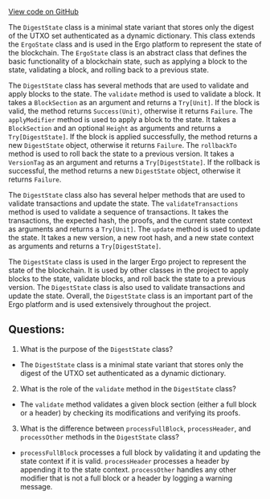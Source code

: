 [View code on GitHub](https://github.com/ergoplatform/ergo/src/main/scala/org/ergoplatform/nodeView/state/DigestState.scala)

The `DigestState` class is a minimal state variant that stores only the digest of the UTXO set authenticated as a dynamic dictionary. This class extends the `ErgoState` class and is used in the Ergo platform to represent the state of the blockchain. The `ErgoState` class is an abstract class that defines the basic functionality of a blockchain state, such as applying a block to the state, validating a block, and rolling back to a previous state.

The `DigestState` class has several methods that are used to validate and apply blocks to the state. The `validate` method is used to validate a block. It takes a `BlockSection` as an argument and returns a `Try[Unit]`. If the block is valid, the method returns `Success(Unit)`, otherwise it returns `Failure`. The `applyModifier` method is used to apply a block to the state. It takes a `BlockSection` and an optional `Height` as arguments and returns a `Try[DigestState]`. If the block is applied successfully, the method returns a new `DigestState` object, otherwise it returns `Failure`. The `rollbackTo` method is used to roll back the state to a previous version. It takes a `VersionTag` as an argument and returns a `Try[DigestState]`. If the rollback is successful, the method returns a new `DigestState` object, otherwise it returns `Failure`.

The `DigestState` class also has several helper methods that are used to validate transactions and update the state. The `validateTransactions` method is used to validate a sequence of transactions. It takes the transactions, the expected hash, the proofs, and the current state context as arguments and returns a `Try[Unit]`. The `update` method is used to update the state. It takes a new version, a new root hash, and a new state context as arguments and returns a `Try[DigestState]`.

The `DigestState` class is used in the larger Ergo project to represent the state of the blockchain. It is used by other classes in the project to apply blocks to the state, validate blocks, and roll back the state to a previous version. The `DigestState` class is also used to validate transactions and update the state. Overall, the `DigestState` class is an important part of the Ergo platform and is used extensively throughout the project.
## Questions: 
 1. What is the purpose of the `DigestState` class?
- The `DigestState` class is a minimal state variant that stores only the digest of the UTXO set authenticated as a dynamic dictionary.

2. What is the role of the `validate` method in the `DigestState` class?
- The `validate` method validates a given block section (either a full block or a header) by checking its modifications and verifying its proofs.

3. What is the difference between `processFullBlock`, `processHeader`, and `processOther` methods in the `DigestState` class?
- `processFullBlock` processes a full block by validating it and updating the state context if it is valid. `processHeader` processes a header by appending it to the state context. `processOther` handles any other modifier that is not a full block or a header by logging a warning message.